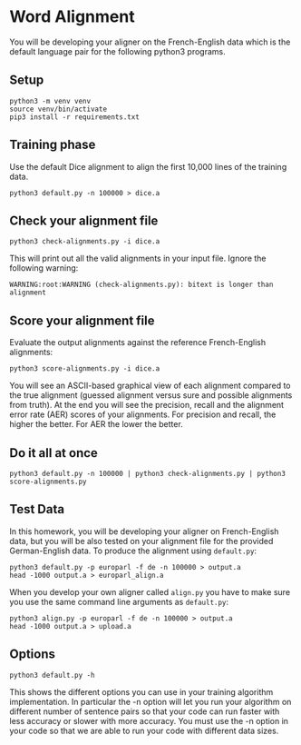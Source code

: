 # Word Alignment

You will be developing your aligner on the French-English data which
is the default language pair for the following python3 programs.

## Setup

    python3 -m venv venv
    source venv/bin/activate
    pip3 install -r requirements.txt


## Training phase

Use the default Dice alignment to align the first 10,000 lines of
the training data.

    python3 default.py -n 100000 > dice.a

## Check your alignment file

    python3 check-alignments.py -i dice.a

This will print out all the valid alignments in your input file.
Ignore the following warning:

    WARNING:root:WARNING (check-alignments.py): bitext is longer than alignment

## Score your alignment file

Evaluate the output alignments against the reference French-English
alignments:

    python3 score-alignments.py -i dice.a

You will see an ASCII-based graphical view of each alignment compared
to the true alignment (guessed alignment versus sure and possible
alignments from truth). At the end you will see the precision,
recall and the alignment error rate (AER) scores of your alignments.
For precision and recall, the higher the better. For AER the lower
the better.

## Do it all at once

    python3 default.py -n 100000 | python3 check-alignments.py | python3 score-alignments.py

## Test Data

In this homework, you will be developing your aligner on French-English
data, but you will be also tested on your alignment file for the provided
German-English data. To produce the alignment using `default.py`:

    python3 default.py -p europarl -f de -n 100000 > output.a
    head -1000 output.a > europarl_align.a

When you develop your own aligner called `align.py` you have
to make sure you use the same command line arguments as `default.py`:

    python3 align.py -p europarl -f de -n 100000 > output.a
    head -1000 output.a > upload.a

## Options

    python3 default.py -h

This shows the different options you can use in your training
algorithm implementation.  In particular the -n option will let you
run your algorithm on different number of sentence pairs so that
your code can run faster with less accuracy or slower with more
accuracy. You must use the -n option in your code so that we are
able to run your code with different data sizes.

